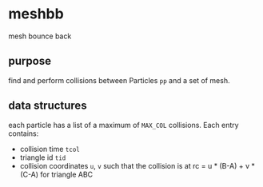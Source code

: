# meshbb

mesh bounce back

## purpose

find and perform collisions between Particles `pp` and a set of mesh.

## data structures

each particle has a list of a maximum of `MAX_COL` collisions. Each entry contains:

* collision time `tcol`
* triangle id `tid`
* collision coordinates `u`, `v` such that the collision is at rc = u * (B-A) + v * (C-A) for triangle ABC
